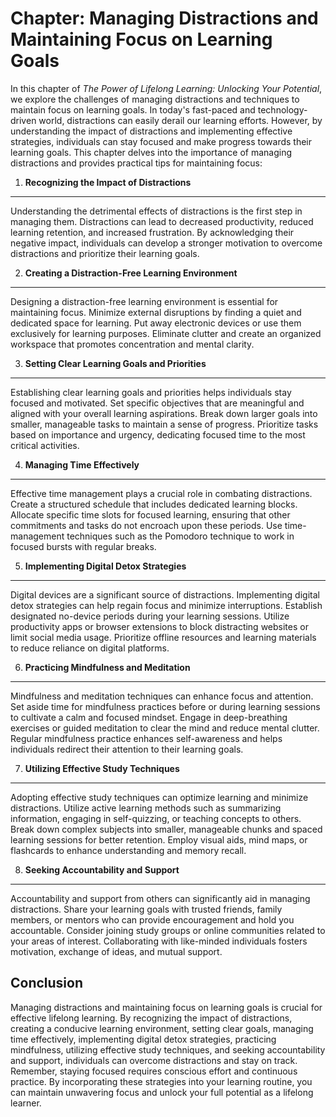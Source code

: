Chapter: Managing Distractions and Maintaining Focus on Learning Goals
======================================================================

In this chapter of *The Power of Lifelong Learning: Unlocking Your Potential*, we explore the challenges of managing distractions and techniques to maintain focus on learning goals. In today's fast-paced and technology-driven world, distractions can easily derail our learning efforts. However, by understanding the impact of distractions and implementing effective strategies, individuals can stay focused and make progress towards their learning goals. This chapter delves into the importance of managing distractions and provides practical tips for maintaining focus:

1. **Recognizing the Impact of Distractions**
---------------------------------------------

Understanding the detrimental effects of distractions is the first step in managing them. Distractions can lead to decreased productivity, reduced learning retention, and increased frustration. By acknowledging their negative impact, individuals can develop a stronger motivation to overcome distractions and prioritize their learning goals.

2. **Creating a Distraction-Free Learning Environment**
-------------------------------------------------------

Designing a distraction-free learning environment is essential for maintaining focus. Minimize external disruptions by finding a quiet and dedicated space for learning. Put away electronic devices or use them exclusively for learning purposes. Eliminate clutter and create an organized workspace that promotes concentration and mental clarity.

3. **Setting Clear Learning Goals and Priorities**
--------------------------------------------------

Establishing clear learning goals and priorities helps individuals stay focused and motivated. Set specific objectives that are meaningful and aligned with your overall learning aspirations. Break down larger goals into smaller, manageable tasks to maintain a sense of progress. Prioritize tasks based on importance and urgency, dedicating focused time to the most critical activities.

4. **Managing Time Effectively**
--------------------------------

Effective time management plays a crucial role in combating distractions. Create a structured schedule that includes dedicated learning blocks. Allocate specific time slots for focused learning, ensuring that other commitments and tasks do not encroach upon these periods. Use time-management techniques such as the Pomodoro technique to work in focused bursts with regular breaks.

5. **Implementing Digital Detox Strategies**
--------------------------------------------

Digital devices are a significant source of distractions. Implementing digital detox strategies can help regain focus and minimize interruptions. Establish designated no-device periods during your learning sessions. Utilize productivity apps or browser extensions to block distracting websites or limit social media usage. Prioritize offline resources and learning materials to reduce reliance on digital platforms.

6. **Practicing Mindfulness and Meditation**
--------------------------------------------

Mindfulness and meditation techniques can enhance focus and attention. Set aside time for mindfulness practices before or during learning sessions to cultivate a calm and focused mindset. Engage in deep-breathing exercises or guided meditation to clear the mind and reduce mental clutter. Regular mindfulness practice enhances self-awareness and helps individuals redirect their attention to their learning goals.

7. **Utilizing Effective Study Techniques**
-------------------------------------------

Adopting effective study techniques can optimize learning and minimize distractions. Utilize active learning methods such as summarizing information, engaging in self-quizzing, or teaching concepts to others. Break down complex subjects into smaller, manageable chunks and spaced learning sessions for better retention. Employ visual aids, mind maps, or flashcards to enhance understanding and memory recall.

8. **Seeking Accountability and Support**
-----------------------------------------

Accountability and support from others can significantly aid in managing distractions. Share your learning goals with trusted friends, family members, or mentors who can provide encouragement and hold you accountable. Consider joining study groups or online communities related to your areas of interest. Collaborating with like-minded individuals fosters motivation, exchange of ideas, and mutual support.

Conclusion
----------

Managing distractions and maintaining focus on learning goals is crucial for effective lifelong learning. By recognizing the impact of distractions, creating a conducive learning environment, setting clear goals, managing time effectively, implementing digital detox strategies, practicing mindfulness, utilizing effective study techniques, and seeking accountability and support, individuals can overcome distractions and stay on track. Remember, staying focused requires conscious effort and continuous practice. By incorporating these strategies into your learning routine, you can maintain unwavering focus and unlock your full potential as a lifelong learner.
